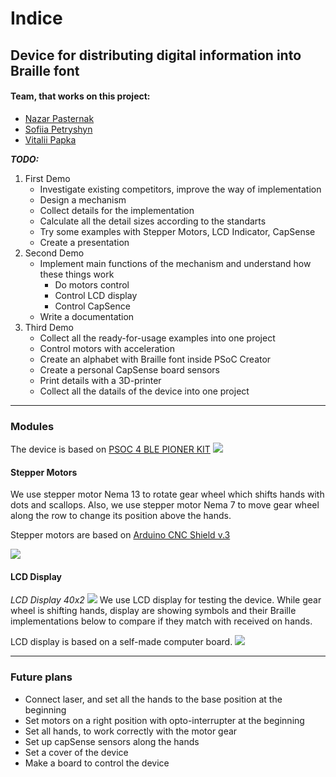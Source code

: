# Indice
## Device for distributing digital information into Braille font
#### Team, that works on this project:
- [Nazar Pasternak](https://github.com/heeveG)
- [Sofiia Petryshyn](https://github.com/SOFIAshyn)
- [Vitalii Papka](https://github.com/vitaliuchik)

***TODO:***
1. First Demo
    - Investigate existing competitors, improve the way of implementation
    - Design a mechanism
    - Collect details for the implementation
    - Calculate all the detail sizes according to the standarts
    - Try some examples with Stepper Motors, LCD Indicator, CapSense
    - Create a presentation
2. Second Demo
    - Implement main functions of the mechanism and understand how these things work
        - Do motors control
        - Control LCD display
        - Control CapSence
    - Write a documentation
3. Third Demo
    - Collect all the ready-for-usage examples into one project
    - Control motors with acceleration
    - Create an alphabet with Braille font inside PSoC Creator
    - Create a personal CapSense board sensors
    - Print details with a 3D-printer
    - Collect all the datails of the device into one project
___
### Modules
The device is based on [PSOC 4 BLE PIONER KIT](https://www.cypress.com/documentation/development-kitsboards/cy8ckit-042-ble-bluetooth-low-energy-42-compliant-pioneer-kit)
![](https://www.mouser.in/images/cypresssemiconductor/lrg/CY8CKIT-042BLE_t.jpg)
#### Stepper Motors
We use stepper motor Nema 13 to rotate gear wheel which shifts hands with dots and scallops. Also, we use stepper motor Nema 7 to move gear wheel along the row to change its position above the hands. 

Stepper motors are based on [Arduino CNC Shield v.3](https://www.openimpulse.com/blog/products-page/product-category/a4988-cnc-shield-v3-arduino/)

![](https://www.botshop.co.za/wp-content/uploads/2017/01/cnc-shield01.jpg)
#### LCD Display

*LCD Display 40x2*
![](https://picua.org/images/2020/01/21/b34dab65a0a8d6dbec03b4fab8d81c05.jpg)
We use LCD display for testing the device. While gear wheel is shifting hands, display are showing symbols and their Braille implementations below to compare if they match with received on hands.

LCD display is based on a self-made computer board.
![](https://picua.org/images/2020/01/21/ccb8cf8e2996cb176d65491c1f3ab37c.jpg) 
___
### Future plans
- Connect laser, and set all the hands to the base position at the beginning
- Set motors on a right position with opto-interrupter at the beginning
- Set all hands, to work correctly with the motor gear
- Set up capSense sensors along the hands
- Set a cover of the device
- Make a board to control the device
